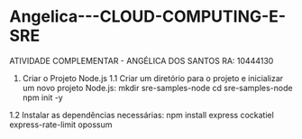 # Angelica---CLOUD-COMPUTING-E-SRE
ATIVIDADE COMPLEMENTAR - ANGÉLICA DOS SANTOS RA: 10444130 

1. Criar o Projeto Node.js
1.1 Criar um diretório para o projeto e inicializar um novo projeto Node.js:
mkdir sre-samples-node
cd sre-samples-node
npm init -y

1.2 Instalar as dependências necessárias:
npm install express cockatiel express-rate-limit opossum



